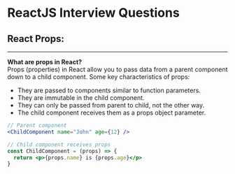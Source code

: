 # ReactJS Interview Questions

<div style="text-align: justify">

## React Props:

---

**What are props in React?**  
Props (properties) in React allow you to pass data from a parent component down to a child component.
Some key characteristics of props:
- They are passed to components similar to function parameters.
- They are immutable in the child component.
- They can only be passed from parent to child, not the other way.
- The child component receives them as a props object parameter.
```jsx
// Parent component
<ChildComponent name="John" age={12} />

// Child component receives props
const ChildComponent = (props) => {
  return <p>{props.name} is {props.age}</p> 
}
```
</div>
